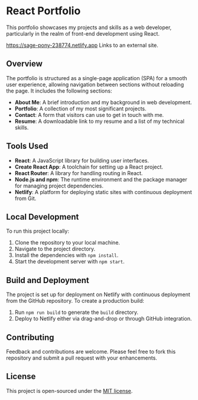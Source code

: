 # React Portfolio

This portfolio showcases my projects and skills as a web developer, particularly in the realm of front-end development using React.

https://sage-pony-238774.netlify.app Links to an external site.

## Overview

The portfolio is structured as a single-page application (SPA) for a smooth user experience, allowing navigation between sections without reloading the page. It includes the following sections:

- **About Me**: A brief introduction and my background in web development.
- **Portfolio**: A collection of my most significant projects.
- **Contact**: A form that visitors can use to get in touch with me.
- **Resume**: A downloadable link to my resume and a list of my technical skills.

## Tools Used

- **React**: A JavaScript library for building user interfaces.
- **Create React App**: A toolchain for setting up a React project.
- **React Router**: A library for handling routing in React.
- **Node.js and npm**: The runtime environment and the package manager for managing project dependencies.
- **Netlify**: A platform for deploying static sites with continuous deployment from Git.

## Local Development

To run this project locally:

1. Clone the repository to your local machine.
2. Navigate to the project directory.
3. Install the dependencies with `npm install`.
4. Start the development server with `npm start`.

## Build and Deployment

The project is set up for deployment on Netlify with continuous deployment from the GitHub repository. To create a production build:

1. Run `npm run build` to generate the `build` directory.
2. Deploy to Netlify either via drag-and-drop or through GitHub integration.

## Contributing

Feedback and contributions are welcome. Please feel free to fork this repository and submit a pull request with your enhancements.

## License

This project is open-sourced under the [MIT license](LICENSE).
